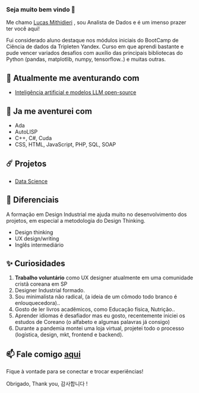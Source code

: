 ### Seja muito bem vindo 👋

Me chamo [Lucas Mithidieri](https://www.linkedin.com/in/lucas-mithidieri-pires/) , sou Analista de Dados e é um imenso prazer ter você aqui!

Fui considerado aluno destaque nos módulos iniciais do BootCamp de Ciência de dados da Tripleten Yandex. Curso em que aprendi bastante e pude vencer variados desafios com auxílio das principais bibliotecas do Python (pandas, matplotlib, numpy, tensorflow..) e muitas outras.

## 🚀 Atualmente me aventurando com
* [Inteligência artificial e modelos LLM open-source](https://github.com/lucas-mithidieri/langchain/tree/main)

## 🦉 Ja me aventurei com
* Ada
* AutoLISP
* C++, C#, Cuda
* CSS, HTML, JavaScript, PHP, SQL, SOAP

## ☄️ Projetos
* [Data Science](https://github.com/lucas-mithidieri/projetos)

## 💎 Diferenciais
A formação em Design Industrial me ajuda muito no desenvolvimento dos projetos, em especial a metodologia do Design Thinking.
* Design thinking
* UX design/writing
* Inglês intermediário

## ✨ Curiosidades
1. __Trabalho voluntário__ como UX designer atualmente em uma comunidade cristã coreana em SP
2. Designer Industrial formado.
3. Sou minimalista não radical, (a ideia de um cômodo todo branco é enlouquecedora)..
4. Gosto de ler livros acadêmicos, como Educação física, Nutrição..
5. Aprender idiomas é desafiador mas eu gosto, recentemente iniciei os estudos de Coreano (o alfabeto e algumas palavras já consigo)
6. Durante a pandemia montei uma loja virtual, projetei todo o processo (logística, design, mkt, frontend e backend).

## 📫 Fale comigo [aqui](https://www.linkedin.com/in/lucas-mithidieri-pires/) 
Fique à vontade para se conectar e trocar experiências! 

Obrigado, Thank you, 감사합니다 !
<!--
**lucas-mithidieri/lucas-mithidieri** is a ✨ _special_ ✨ repository because its `README.md` (this file) appears on your GitHub profile.
-->
